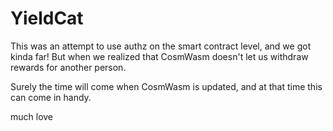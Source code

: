 # YieldCat

This was an attempt to use authz on the smart contract level, and we got kinda far! But when we realized that CosmWasm doesn't let us withdraw rewards for another person.

Surely the time will come when CosmWasm is updated, and at that time this can come in handy.

much love
